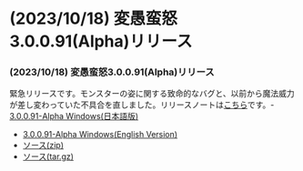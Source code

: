 # (2023/10/18) 変愚蛮怒3.0.0.91(Alpha)リリース

### (2023/10/18) 変愚蛮怒3.0.0.91(Alpha)リリース
緊急リリースです。モンスターの姿に関する致命的なバグと、以前から魔法威力が差し変わっていた不具合を直しました。リリースノートは[こちら](https://github.com/hengband/hengband/releases/tag/3.0.0.91-Alpha)です。- [3.0.0.91-Alpha Windows(日本語版)](https://github.com/hengband/hengband/releases/download/3.0.0.91-Alpha/Hengband-3.0.0.91-Alpha-jp.zip)
- [3.0.0.91-Alpha Windows(English Version)](https://github.com/hengband/hengband/releases/download/3.0.0.91-Alpha/Hengband-3.0.0.91-Alpha-en.zip)
- [ソース(zip)](https://github.com/hengband/hengband/archive/refs/tags/3.0.0.91-Alpha.zip)
- [ソース(tar.gz)](https://github.com/hengband/hengband/archive/refs/tags/3.0.0.91-Alpha.tar.gz)

